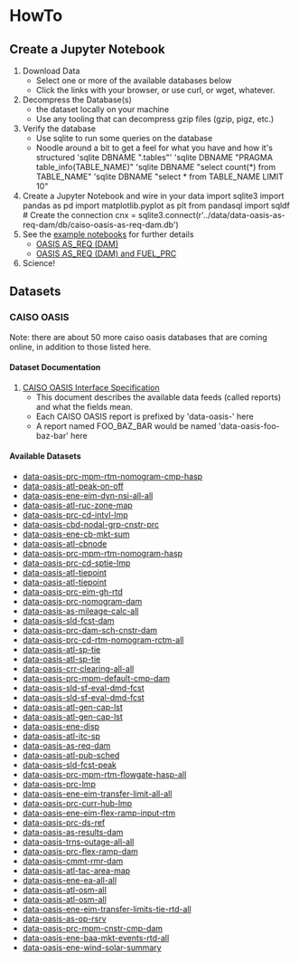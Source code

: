 # HowTo

## Create a Jupyter Notebook

1. Download Data
	* Select one or more of the available databases below
	* Click the links with your browser, or use curl, or wget, whatever.
1. Decompress the Database(s)
	* the dataset locally on your machine
	* Use any tooling that can decompress gzip files (gzip, pigz, etc.)
1. Verify the database
	* Use sqlite to run some queries on the database
	* Noodle around a bit to get a feel for what you have and how it's structured
		'sqlite DBNAME ".tables"'
		'sqlite DBNAME "PRAGMA table_info(TABLE_NAME)"
		'sqlite DBNAME "select count(*) from TABLE_NAME"
		'sqlite DBNAME "select * from TABLE_NAME LIMIT 10"
1. Create a Jupyter Notebook and wire in your data
		import sqlite3
		import pandas as pd
		import matplotlib.pyplot as plt
		from pandasql import sqldf
		# Create the connection
		cnx  = sqlite3.connect(r'../data/data-oasis-as-req-dam/db/caiso-oasis-as-req-dam.db')
1. See the [example notebooks](../notebooks) for further details
	* [OASIS AS_REQ (DAM)](../notebooks/oasis-as-req-dam.ipynb)
	* [OASIS AS_REQ (DAM) and FUEL_PRC](../notebooks/oasis-as-req-dam-and-fuel-prc.ipynb)
1. Science!

## Datasets


### CAISO OASIS

Note: there are about 50 more caiso oasis databases that are coming online, in addition to those listed here.

#### Dataset Documentation

1. [CAISO OASIS Interface Specification](./caiso/OASIS-InterfaceSpecification_v5_1_8Clean_Independent2019Release.pdf)
	* This document describes the available data feeds (called reports) and what the fields mean.
	* Each CAISO OASIS report is prefixed by 'data-oasis-' here
	* A report named FOO_BAZ_BAR would be named 'data-oasis-foo-baz-bar' here

#### Available Datasets

* [data-oasis-prc-mpm-rtm-nomogram-cmp-hasp](https://s3.us-west-1.wasabisys.com/eap/energy-dashboard/data/data-oasis-prc-mpm-rtm-nomogram-cmp-hasp/db/data-oasis-prc-mpm-rtm-nomogram-cmp-hasp_00.db.gz)
* [data-oasis-atl-peak-on-off](https://s3.us-west-1.wasabisys.com/eap/energy-dashboard/data/data-oasis-atl-peak-on-off/db/data-oasis-atl-peak-on-off_00.db.gz)
* [data-oasis-ene-eim-dyn-nsi-all-all](https://s3.us-west-1.wasabisys.com/eap/energy-dashboard/data/data-oasis-ene-eim-dyn-nsi-all-all/db/data-oasis-ene-eim-dyn-nsi-all-all_00.db.gz)
* [data-oasis-atl-ruc-zone-map](https://s3.us-west-1.wasabisys.com/eap/energy-dashboard/data/data-oasis-atl-ruc-zone-map/db/data-oasis-atl-ruc-zone-map_00.db.gz)
* [data-oasis-prc-cd-intvl-lmp](https://s3.us-west-1.wasabisys.com/eap/energy-dashboard/data/data-oasis-prc-cd-intvl-lmp/db/data-oasis-prc-cd-intvl-lmp_00.db.gz)
* [data-oasis-cbd-nodal-grp-cnstr-prc](https://s3.us-west-1.wasabisys.com/eap/energy-dashboard/data/data-oasis-cbd-nodal-grp-cnstr-prc/db/data-oasis-cbd-nodal-grp-cnstr-prc_00.db.gz)
* [data-oasis-ene-cb-mkt-sum](https://s3.us-west-1.wasabisys.com/eap/energy-dashboard/data/data-oasis-ene-cb-mkt-sum/db/data-oasis-ene-cb-mkt-sum_00.db.gz)
* [data-oasis-atl-cbnode](https://s3.us-west-1.wasabisys.com/eap/energy-dashboard/data/data-oasis-atl-cbnode/db/data-oasis-atl-cbnode_00.db.gz)
* [data-oasis-prc-mpm-rtm-nomogram-hasp](https://s3.us-west-1.wasabisys.com/eap/energy-dashboard/data/data-oasis-prc-mpm-rtm-nomogram-hasp/db/data-oasis-prc-mpm-rtm-nomogram-hasp_00.db.gz)
* [data-oasis-prc-cd-sptie-lmp](https://s3.us-west-1.wasabisys.com/eap/energy-dashboard/data/data-oasis-prc-cd-sptie-lmp/db/data-oasis-prc-cd-sptie-lmp_00.db.gz)
* [data-oasis-atl-tiepoint](https://s3.us-west-1.wasabisys.com/eap/energy-dashboard/data/data-oasis-atl-tiepoint/db/data-oasis-atl-tiepoint_00.db.gz)
* [data-oasis-atl-tiepoint](https://s3.us-west-1.wasabisys.com/eap/energy-dashboard/data/data-oasis-atl-tiepoint/db/data-oasis-atl-tiepoint_01.db.gz)
* [data-oasis-prc-eim-gh-rtd](https://s3.us-west-1.wasabisys.com/eap/energy-dashboard/data/data-oasis-prc-eim-gh-rtd/db/data-oasis-prc-eim-gh-rtd_00.db.gz)
* [data-oasis-prc-nomogram-dam](https://s3.us-west-1.wasabisys.com/eap/energy-dashboard/data/data-oasis-prc-nomogram-dam/db/data-oasis-prc-nomogram-dam_00.db.gz)
* [data-oasis-as-mileage-calc-all](https://s3.us-west-1.wasabisys.com/eap/energy-dashboard/data/data-oasis-as-mileage-calc-all/db/data-oasis-as-mileage-calc-all_00.db.gz)
* [data-oasis-sld-fcst-dam](https://s3.us-west-1.wasabisys.com/eap/energy-dashboard/data/data-oasis-sld-fcst-dam/db/data-oasis-sld-fcst-dam_00.db.gz)
* [data-oasis-prc-dam-sch-cnstr-dam](https://s3.us-west-1.wasabisys.com/eap/energy-dashboard/data/data-oasis-prc-dam-sch-cnstr-dam/db/data-oasis-prc-dam-sch-cnstr-dam_00.db.gz)
* [data-oasis-prc-cd-rtm-nomogram-rctm-all](https://s3.us-west-1.wasabisys.com/eap/energy-dashboard/data/data-oasis-prc-cd-rtm-nomogram-rctm-all/db/data-oasis-prc-cd-rtm-nomogram-rctm-all_00.db.gz)
* [data-oasis-atl-sp-tie](https://s3.us-west-1.wasabisys.com/eap/energy-dashboard/data/data-oasis-atl-sp-tie/db/data-oasis-atl-sp-tie_01.db.gz)
* [data-oasis-atl-sp-tie](https://s3.us-west-1.wasabisys.com/eap/energy-dashboard/data/data-oasis-atl-sp-tie/db/data-oasis-atl-sp-tie_00.db.gz)
* [data-oasis-crr-clearing-all-all](https://s3.us-west-1.wasabisys.com/eap/energy-dashboard/data/data-oasis-crr-clearing-all-all/db/data-oasis-crr-clearing-all-all_00.db.gz)
* [data-oasis-prc-mpm-default-cmp-dam](https://s3.us-west-1.wasabisys.com/eap/energy-dashboard/data/data-oasis-prc-mpm-default-cmp-dam/db/data-oasis-prc-mpm-default-cmp-dam_00.db.gz)
* [data-oasis-sld-sf-eval-dmd-fcst](https://s3.us-west-1.wasabisys.com/eap/energy-dashboard/data/data-oasis-sld-sf-eval-dmd-fcst/db/data-oasis-sld-sf-eval-dmd-fcst_00.db.gz)
* [data-oasis-sld-sf-eval-dmd-fcst](https://s3.us-west-1.wasabisys.com/eap/energy-dashboard/data/data-oasis-sld-sf-eval-dmd-fcst/db/data-oasis-sld-sf-eval-dmd-fcst_01.db.gz)
* [data-oasis-atl-gen-cap-lst](https://s3.us-west-1.wasabisys.com/eap/energy-dashboard/data/data-oasis-atl-gen-cap-lst/db/data-oasis-atl-gen-cap-lst_00.db.gz)
* [data-oasis-atl-gen-cap-lst](https://s3.us-west-1.wasabisys.com/eap/energy-dashboard/data/data-oasis-atl-gen-cap-lst/db/data-oasis-atl-gen-cap-lst_01.db.gz)
* [data-oasis-ene-disp](https://s3.us-west-1.wasabisys.com/eap/energy-dashboard/data/data-oasis-ene-disp/db/data-oasis-ene-disp_00.db.gz)
* [data-oasis-atl-itc-sp](https://s3.us-west-1.wasabisys.com/eap/energy-dashboard/data/data-oasis-atl-itc-sp/db/data-oasis-atl-itc-sp_00.db.gz)
* [data-oasis-as-req-dam](https://s3.us-west-1.wasabisys.com/eap/energy-dashboard/data/data-oasis-as-req-dam/db/data-oasis-as-req-dam_00.db.gz)
* [data-oasis-atl-pub-sched](https://s3.us-west-1.wasabisys.com/eap/energy-dashboard/data/data-oasis-atl-pub-sched/db/data-oasis-atl-pub-sched_00.db.gz)
* [data-oasis-sld-fcst-peak](https://s3.us-west-1.wasabisys.com/eap/energy-dashboard/data/data-oasis-sld-fcst-peak/db/data-oasis-sld-fcst-peak_00.db.gz)
* [data-oasis-prc-mpm-rtm-flowgate-hasp-all](https://s3.us-west-1.wasabisys.com/eap/energy-dashboard/data/data-oasis-prc-mpm-rtm-flowgate-hasp-all/db/data-oasis-prc-mpm-rtm-flowgate-hasp-all_00.db.gz)
* [data-oasis-prc-lmp](https://s3.us-west-1.wasabisys.com/eap/energy-dashboard/data/data-oasis-prc-lmp/db/data-oasis-prc-lmp_00.db.gz)
* [data-oasis-ene-eim-transfer-limit-all-all](https://s3.us-west-1.wasabisys.com/eap/energy-dashboard/data/data-oasis-ene-eim-transfer-limit-all-all/db/data-oasis-ene-eim-transfer-limit-all-all_00.db.gz)
* [data-oasis-prc-curr-hub-lmp](https://s3.us-west-1.wasabisys.com/eap/energy-dashboard/data/data-oasis-prc-curr-hub-lmp/db/data-oasis-prc-curr-hub-lmp_00.db.gz)
* [data-oasis-ene-eim-flex-ramp-input-rtm](https://s3.us-west-1.wasabisys.com/eap/energy-dashboard/data/data-oasis-ene-eim-flex-ramp-input-rtm/db/data-oasis-ene-eim-flex-ramp-input-rtm_00.db.gz)
* [data-oasis-prc-ds-ref](https://s3.us-west-1.wasabisys.com/eap/energy-dashboard/data/data-oasis-prc-ds-ref/db/data-oasis-prc-ds-ref_00.db.gz)
* [data-oasis-as-results-dam](https://s3.us-west-1.wasabisys.com/eap/energy-dashboard/data/data-oasis-as-results-dam/db/data-oasis-as-results-dam_00.db.gz)
* [data-oasis-trns-outage-all-all](https://s3.us-west-1.wasabisys.com/eap/energy-dashboard/data/data-oasis-trns-outage-all-all/db/data-oasis-trns-outage-all-all_00.db.gz)
* [data-oasis-prc-flex-ramp-dam](https://s3.us-west-1.wasabisys.com/eap/energy-dashboard/data/data-oasis-prc-flex-ramp-dam/db/data-oasis-prc-flex-ramp-dam_00.db.gz)
* [data-oasis-cmmt-rmr-dam](https://s3.us-west-1.wasabisys.com/eap/energy-dashboard/data/data-oasis-cmmt-rmr-dam/db/data-oasis-cmmt-rmr-dam_00.db.gz)
* [data-oasis-atl-tac-area-map](https://s3.us-west-1.wasabisys.com/eap/energy-dashboard/data/data-oasis-atl-tac-area-map/db/data-oasis-atl-tac-area-map_00.db.gz)
* [data-oasis-ene-ea-all-all](https://s3.us-west-1.wasabisys.com/eap/energy-dashboard/data/data-oasis-ene-ea-all-all/db/data-oasis-ene-ea-all-all_00.db.gz)
* [data-oasis-atl-osm-all](https://s3.us-west-1.wasabisys.com/eap/energy-dashboard/data/data-oasis-atl-osm-all/db/data-oasis-atl-osm-all_01.db.gz)
* [data-oasis-atl-osm-all](https://s3.us-west-1.wasabisys.com/eap/energy-dashboard/data/data-oasis-atl-osm-all/db/data-oasis-atl-osm-all_00.db.gz)
* [data-oasis-ene-eim-transfer-limits-tie-rtd-all](https://s3.us-west-1.wasabisys.com/eap/energy-dashboard/data/data-oasis-ene-eim-transfer-limits-tie-rtd-all/db/data-oasis-ene-eim-transfer-limits-tie-rtd-all_00.db.gz)
* [data-oasis-as-op-rsrv](https://s3.us-west-1.wasabisys.com/eap/energy-dashboard/data/data-oasis-as-op-rsrv/db/data-oasis-as-op-rsrv_00.db.gz)
* [data-oasis-prc-mpm-cnstr-cmp-dam](https://s3.us-west-1.wasabisys.com/eap/energy-dashboard/data/data-oasis-prc-mpm-cnstr-cmp-dam/db/data-oasis-prc-mpm-cnstr-cmp-dam_00.db.gz)
* [data-oasis-ene-baa-mkt-events-rtd-all](https://s3.us-west-1.wasabisys.com/eap/energy-dashboard/data/data-oasis-ene-baa-mkt-events-rtd-all/db/data-oasis-ene-baa-mkt-events-rtd-all_00.db.gz)
* [data-oasis-ene-wind-solar-summary](https://s3.us-west-1.wasabisys.com/eap/energy-dashboard/data/data-oasis-ene-wind-solar-summary/db/data-oasis-ene-wind-solar-summary_00.db.gz)

